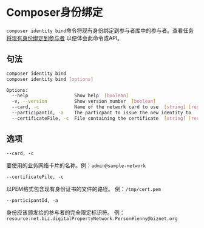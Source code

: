 # Composer身份绑定

`composer identity bind`命令将现有身份绑定到参与者库中的参与者。查看任务[将现有身份绑定到参与者](managing/identity-bind.md) 以便体会此命令或API。

## 句法

```bash
composer identity bind
composer identity bind [options]

Options:
  --help                 Show help  [boolean]
  -v, --version          Show version number  [boolean]
  --card, -c             Name of the network card to use  [string] [required]
  --participantId, -a    The particpant to issue the new identity to  [string] [required]
  --certificateFile, -c  File containing the certificate  [string] [required]
```

## 选项

`--card, -c`

要使用的业务网络卡片的名称。例：`admin@sample-network`

`--certificateFile, -c`

以PEM格式包含现有身份证书的文件的路径。
例：`/tmp/cert.pem`

`--participantId, -a`

身份应该颁发给的参与者的完全限定标识符。
例：`resource:net.biz.digitalPropertyNetwork.Person#lenny@biznet.org`
